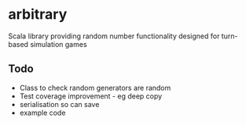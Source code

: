 # arbitrary

Scala library providing random number functionality designed for turn-based simulation games

## Todo

* Class to check random generators are random
* Test coverage improvement - eg deep copy
* serialisation so can save
* example code